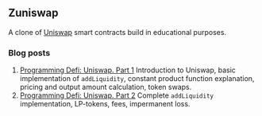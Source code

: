 ## Zuniswap

A clone of [Uniswap](https://uniswap.org) smart contracts build in educational purposes.

### Blog posts

1. [Programming Defi: Uniswap. Part 1](https://jeiwan.net/posts/programming-defi-uniswap-1/)
   Introduction to Uniswap, basic implementation of `addLiquidity`, constant product function explanation, pricing and
   output amount calculation, token swaps.
1. [Programming Defi: Uniswap. Part 2](https://jeiwan.net/posts/programming-defi-uniswap-2/)
   Complete `addLiquidity` implementation, LP-tokens, fees, impermanent loss.
